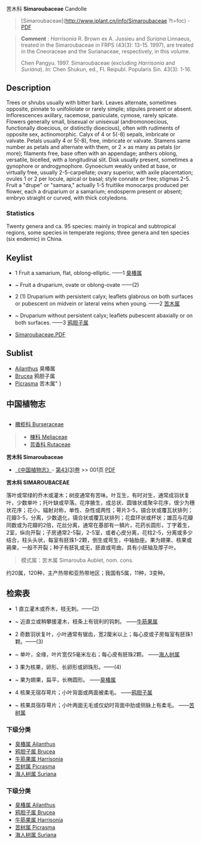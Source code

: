 苦木科 **Simaroubaceae** Candolle

> [Simaroubaceae](http://www.iplant.cn/info/Simaroubaceae ?t=foc) - [PDF](http://iplant.cn/foc/pdf/Simaroubaceae.pdf)

> **Comment** : 
> *Harrisonia* R. Brown ex A. Jussieu and *Suriana* Linnaeus, treated in the Simaroubaceae in FRPS (43(3): 13-15. 1997), are treated in the Cneoraceae and the Surianaceae, respectively, in this volume.
>
> Chen Pangyu. 1997. Simaroubaceae (excluding *Harrisonia* and *Suriana*). *In:* Chen Shukun, ed., Fl. Reipubl. Popularis Sin. 43(3): 1-16.

## Description

Trees or shrubs usually with bitter bark. Leaves alternate, sometimes opposite, pinnate to unifoliolate or rarely simple; stipules present or absent. Inflorescences axillary, racemose, paniculate, cymose, rarely spicate. Flowers generally small, bisexual or unisexual (andromonoecious, functionally dioecious, or distinctly dioecious), often with rudiments of opposite sex, actinomorphic. Calyx of 4 or 5(-8) sepals, imbricate or valvate. Petals usually 4 or 5(-8), free, imbricate or valvate. Stamens same number as petals and alternate with them, or 2 × as many as petals (or more); filaments free, base often with an appendage; anthers oblong, versatile, bicelled, with a longitudinal slit. Disk usually present, sometimes a gynophore or androgynophore. Gynoecium weakly united at base, or virtually free, usually 2-5-carpellate; ovary superior, with axile placentation; ovules 1 or 2 per locule, apical or basal; style connate or free; stigmas 2-5. Fruit a \"drupe\" or \"samara,\" actually 1-5 fruitlike monocarps produced per flower, each a druparium or a samarium; endosperm present or absent; embryo straight or curved, with thick cotyledons.

### Statistics
Twenty genera and ca. 95 species: mainly in tropical and subtropical regions, some species in temperate regions; three genera and ten species (six endemic) in China.

## Keylist

* 1 Fruit a samarium, flat, oblong-elliptic.  ——1 [臭椿属](http://www.iplant.cn/info/Ailanthus?t=foc)
* ~ Fruit a druparium, ovate or oblong-ovate  ——(2)
* 2 (1) Druparium with persistent calyx; leaflets glabrous on both surfaces or pubescent on midvein or lateral veins when young.  ——2 [苦木属](http://www.iplant.cn/info/Picrasma?t=foc)
* ~ Druparium without persistent calyx; leaflets pubescent abaxially or on both surfaces.  ——3 [鸦胆子属](http://www.iplant.cn/info/Brucea?t=foc)

* [Simaroubaceae.PDF](http://iplant.cn/foc/pdf/Simaroubaceae.pdf)

## Sublist

* [Ailanthus](http://www.iplant.cn/info/Ailanthus?t=foc)
 臭椿属
* [Brucea](http://www.iplant.cn/info/Brucea?t=foc)
 鸦胆子属
* [Picrasma](http://www.iplant.cn/info/Picrasma?t=foc) 苦木属"
}
## 中国植物志

## 
* [橄榄科  Burseraceae](Burseraceae-橄榄科.md)
> * [楝科  Meliaceae](http://www.iplant.cn/info/Meliaceae?t=z)
> * [芸香科  Rutaceae](http://www.iplant.cn/info/Rutaceae?t=z)

**苦木科 Simaroubaceae**

* [《中国植物志》](http://www.iplant.cn/frps)- [第43(3)卷](http://www.iplant.cn/frps/vol/43(3)) >> 001页 [PDF](http://www.iplant.cn/frps/pdf/43(3)/001z.pdf)

**苦木科 SIMAROUBACEAE**

落叶或常绿的乔木或灌木；树皮通常有苦味。叶互生，有时对生，通常成羽状复叶，少数单叶；托叶缺或早落。花序腋生，成总状、圆锥状或聚伞花序，很少为穗状花序；花小，辐射对称，单性、杂性或两性；萼片3-5，镊合状或覆瓦状排列；花瓣3-5，分离，少数退化，镊合状或覆瓦状排列；花盘环状或杯状；雄蕊与花瓣同数或为花瓣的2倍，花丝分离，通常在基部有一鳞片，花药长圆形，丁字着生，2室，纵向开裂；子房通常2-5裂，2-5室，或者心皮分离，花柱2-5，分离或多少结合，柱头头状，每室有胚珠1-2颗，倒生或弯生，中轴胎座。果为翅果、核果或蒴果，一般不开裂；种子有胚乳或无，胚直或弯曲，具有小胚轴及厚子叶。

> 模式属：苦木属 Simarouba Aublet, nom. cons.

约20属，120种，主产热带和亚热带地区；我国有5属，11种，3变种。

## 检索表
* 1 直立灌木或乔木，枝无刺。——(2)
* ~ 近直立或稍攀援灌木，枝条上有锐利的钩刺。 ——[牛筋果属](http://www.iplant.cn/info/Harrisonia?t=z)

* 2 奇数羽状复叶，小叶通常有锯齿，宽2厘米以上；每心皮或子房每室有胚珠1颗。——(3)
* ~ 单叶，全缘，叶片宽仅5毫米左右；每心皮有胚珠2颗。 ——[海人树属](http://www.iplant.cn/info/Suriana?t=z)

* 3 果为核果，卵形、长卵形或卵珠形。——(4)
* ~ 果为翅果，扁平，长椭圆形。 ——[臭椿属](Ailanthus-臭椿属.md)

* 4 核果无宿存萼片；小叶背面或两面被柔毛。 ——[鸦胆子属](Brucea-鸦胆子属.md)
* ~ 核果具宿存萼片；小叶两面无毛或仅幼时背面中肋或侧脉上有柔毛。 ——[苦树属](http://www.iplant.cn/info/Picrasma?t=z)

### 下级分类
* [臭椿属  Ailanthus](Ailanthus-臭椿属.md)
* [鸦胆子属  Brucea](Brucea-鸦胆子属.md)
* [牛筋果属  Harrisonia](http://www.iplant.cn/info/Harrisonia?t=z)
* [苦树属  Picrasma](http://www.iplant.cn/info/Picrasma?t=z)
* [海人树属  Suriana](http://www.iplant.cn/info/Suriana?t=z)

### 下级分类
* [臭椿属  Ailanthus](http://iplant.cn/info/sp/Ailanthus?t=z)
* [鸦胆子属  Brucea](http://iplant.cn/info/sp/Brucea?t=z)
* [牛筋果属  Harrisonia](http://iplant.cn/info/sp/Harrisonia?t=z)
* [苦树属  Picrasma](http://iplant.cn/info/sp/Picrasma?t=z)
* [海人树属  Suriana](http://iplant.cn/info/sp/Suriana?t=z)
